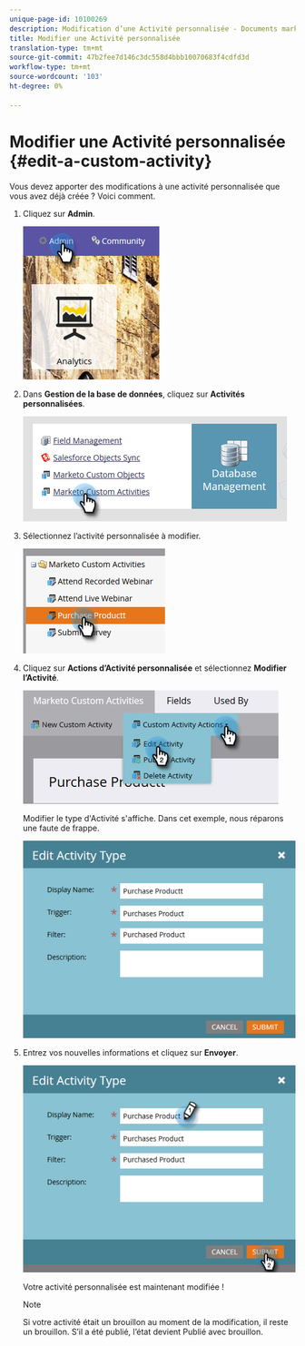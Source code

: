 ```yaml
---
unique-page-id: 10100269
description: Modification d’une Activité personnalisée - Documents marketing - Documentation du produit
title: Modifier une Activité personnalisée
translation-type: tm+mt
source-git-commit: 47b2fee7d146c3dc558d4bbb10070683f4cdfd3d
workflow-type: tm+mt
source-wordcount: '103'
ht-degree: 0%

---
```



# Modifier une Activité personnalisée {#edit-a-custom-activity}

Vous devez apporter des modifications à une activité personnalisée que vous avez déjà créée ? Voici comment.

1. Cliquez sur **Admin**.

   ![](assets/one-1.png)

1. Dans **Gestion de la base de données**, cliquez sur **Activités personnalisées**.

   ![](assets/two-1.png)

1. Sélectionnez l’activité personnalisée à modifier.

   ![](assets/three-1.png)

1. Cliquez sur **Actions d’Activité personnalisée** et sélectionnez **Modifier l’Activité**.

   ![](assets/four-1.png)

   Modifier le type d&#39;Activité s&#39;affiche. Dans cet exemple, nous réparons une faute de frappe.

   ![](assets/five-1.png)

1. Entrez vos nouvelles informations et cliquez sur **Envoyer**.

   ![](assets/six-1.png)

   Votre activité personnalisée est maintenant modifiée !

   >[!NOTE]
   >
   >Si votre activité était un brouillon au moment de la modification, il reste un brouillon. S’il a été publié, l’état devient Publié avec brouillon.

